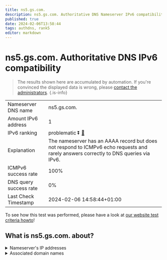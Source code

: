 ```yaml
---
title: ns5.gs.com.
description: ns5.gs.com. Authoritative DNS Nameserver IPv6 compatibility
published: true
date: 2024-02-06T13:58:44
tags: authdns, rank5
editor: markdown
---
```


# ns5.gs.com. Authoritative DNS IPv6 compatibility

> The results shown here are accumulated by automation. If you're convinced the displayed data is wrong, please [contact the administrators](/howto/chat). 
{.is-info}




|   |   |
| - | - |
| Nameserver DNS name | ns5.gs.com.
| Amount IPv6 address | 1
| IPv6 ranking | problematic :arrow_double_down: [🔗](/howto/ranking) |
| Explanation | The nameserver has an AAAA record but does not respond to ICMPv6 echo requests and rarely answers correctly to DNS queries via IPv6. |
| ICMPv6 success rate | 100%|
| DNS query success rate | 0% |
| Last Check Timestamp | 2024-02-06 14:58:44+01:00 |

To see how this test was performed, please have a look at [our website test criteria howto](/howto/testcriteria/authdns)!


## What is ns5.gs.com. about?




<details>
<summary>Nameserver's IP addresses</summary>

2a00:edc0:6259:7:5::2

</details>



<details>
<summary>Associated domain names</summary>

www.goldmansachs.com

</details>
